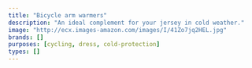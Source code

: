 ```yaml
---
title: "Bicycle arm warmers"
description: "An ideal complement for your jersey in cold weather."
image: "http://ecx.images-amazon.com/images/I/41Zo7jq2HEL.jpg"
brands: []
purposes: [cycling, dress, cold-protection]
types: []
---
```

